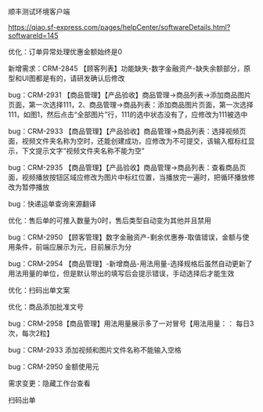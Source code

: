 顺丰测试环境客户端

https://qiao.sf-express.com/pages/helpCenter/softwareDetails.html?softwareId=145





优化：订单异常处理优惠金额始终是0

新增需求：CRM-2845 【顾客列表】功能缺失-数字金融资产-缺失余额部分，原型和UI图都是有的，请研发确认后修改

bug：CRM-2931 【商品管理】【产品验收】商品管理->商品列表->添加商品图片页面，第一次选择111，2、商品管理->商品列表：添加商品图片页面，第一次选择111，如图1，然后点击“全部图片”行，111的选中状态没有了，应修改为111被选中

bug：CRM-2933    【商品管理】【产品验收】商品管理->商品列表：选择视频页面，视频文件夹名称为空时，还能创建成功，应修改为不可提交，该输入框标红显示，下文提示文字“视频文件夹名称不能为空”

bug：CRM-2935    【商品管理】【产品验收】商品管理->商品列表：查看商品页面，视频播放按钮区域应修改为图片中标红位置，当播放完一遍时，把循环播放修改为暂停播放

bug：快递运单查询来源翻译

优化：售后单的可推入数量为0时，售后类型自动变为其他并且禁用

bug：CRM-2950 【顾客管理】数字金融资产-剩余优惠券-取值错误，金额与使用条件，前端应展示为元，目前展示为分

bug：CRM-2954 【商品管理】-新增商品-用法用量-选择规格后虽然自动更新了用法用量的单位，但是默认带出的填写后会提示错误，手动选择后才能生效

优化：扫码出单文案

优化：商品添加批准文号

bug：CRM-2958【商品管理】用法用量展示多了一对冒号【用法用量：： 每日3次，每次2粒】





bug：CRM-2933 添加视频和图片文件名称不能输入空格

bug：CRM-2950 金额使用元

需求变更：隐藏工作台查看







扫码出单 





























